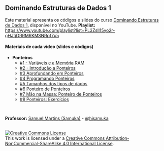 ## Dominando Estruturas de Dados 1

Este material apresenta os códigos e slides do curso [Dominando Estruturas de Dados 1](XXXXx), disponível no YouTube.
**Playlist:** https://www.youtube.com/playlist?list=PL3ZslI15yo2r-gHJtjORRMRKMSNRpf7u5
<br/>

#### Materiais de cada vídeo (slides e códigos)
- **Ponteiros**
  - [#1 - Variáveis e a Memória RAM](https://github.com/xavecoding/dominando-estruturas-de-dados-1/tree/main/variaveis-e-memoria)
  - [#2 - Introdução a Ponteiros](https://github.com/xavecoding/dominando-estruturas-de-dados-1/tree/main/ponteiros)
  - [#3 Aprofundando em Ponteiros](https://github.com/xavecoding/dominando-estruturas-de-dados-1/tree/main/ponteiros)
  - [#4 Programando Ponteiros](https://github.com/xavecoding/dominando-estruturas-de-dados-1/tree/main/ponteiros)
  - [#5 Tamanhos dos tipos de dados](https://github.com/xavecoding/dominando-estruturas-de-dados-1/tree/main/ponteiros)
  - [#6 Ponteiro de Ponteiros](https://github.com/xavecoding/dominando-estruturas-de-dados-1/tree/main/ponteiros)
  - [#7 Mão na Massa: Ponteiro de Ponteiros](https://github.com/xavecoding/dominando-estruturas-de-dados-1/tree/main/ponteiros)
  - [#8 Ponteiros: Exercícios](https://github.com/xavecoding/dominando-estruturas-de-dados-1/tree/main/ponteiros)


<br/>

**Professor:** [Samuel Martins (Samuka)](http://hisamuka.github.io/) - [@hisamuka](http://twitter.com/hisamuka)


<br/>
<a rel="license" href="http://creativecommons.org/licenses/by-nc-sa/4.0/"><img alt="Creative Commons License" style="border-width:0" src="https://i.creativecommons.org/l/by-nc-sa/4.0/88x31.png" /></a><br />This work is licensed under a <a rel="license" href="http://creativecommons.org/licenses/by-nc-sa/4.0/">Creative Commons Attribution-NonCommercial-ShareAlike 4.0 International License</a>.
